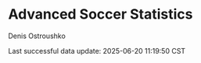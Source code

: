# Advanced Soccer Statistics
Denis Ostroushko

<!-- gfm -->

Last successful data update: 2025-06-20 11:19:50 CST
